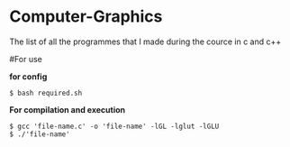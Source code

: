 # Computer-Graphics

The list of all the programmes that I made during the cource in c and c++

#For use 

**for config**
```
$ bash required.sh
```

**For compilation and execution**

```
$ gcc 'file-name.c' -o 'file-name' -lGL -lglut -lGLU
$ ./'file-name'
```

